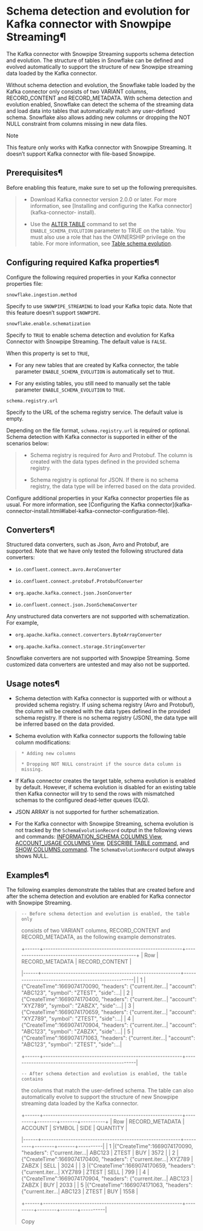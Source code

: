 # Schema detection and evolution for Kafka connector with Snowpipe Streaming¶

The Kafka connector with Snowpipe Streaming supports schema detection and
evolution. The structure of tables in Snowflake can be defined and evolved
automatically to support the structure of new Snowpipe streaming data loaded
by the Kafka connector.

Without schema detection and evolution, the Snowflake table loaded by the
Kafka connector only consists of two VARIANT columns, RECORD_CONTENT and
RECORD_METADATA. With schema detection and evolution enabled, Snowflake can
detect the schema of the streaming data and load data into tables that
automatically match any user-defined schema. Snowflake also allows adding new
columns or dropping the NOT NULL constraint from columns missing in new data
files.

Note

This feature only works with Kafka connector with Snowpipe Streaming. It
doesn’t support Kafka connector with file-based Snowpipe.

## Prerequisites¶

Before enabling this feature, make sure to set up the following prerequisites.

>   * Download Kafka connector version 2.0.0 or later. For more information,
> see [Installing and configuring the Kafka connector](kafka-connector-
> install).
>
>   * Use the [ALTER TABLE](../sql-reference/sql/alter-table) command to set
> the `ENABLE_SCHEMA_EVOLUTION` parameter to TRUE on the table. You must also
> use a role that has the OWNERSHIP privilege on the table. For more
> information, see [Table schema evolution](data-load-schema-evolution).
>
>

## Configuring required Kafka properties¶

Configure the following required properties in your Kafka connector properties
file:

`snowflake.ingestion.method`

    

Specify to use `SNOWPIPE_STREAMING` to load your Kafka topic data. Note that
this feature doesn’t support `SNOWPIPE`.

`snowflake.enable.schematization`

    

Specify to `TRUE` to enable schema detection and evolution for Kafka Connector
with Snowpipe Streaming. The default value is `FALSE`.

When this property is set to `TRUE`,

  * For any new tables that are created by Kafka connector, the table parameter `ENABLE_SCHEMA_EVOLUTION` is automatically set to `TRUE`.

  * For any existing tables, you still need to manually set the table parameter `ENABLE_SCHEMA_EVOLUTION` to `TRUE`.

`schema.registry.url`

    

Specify to the URL of the schema registry service. The default value is empty.

Depending on the file format, `schema.registry.url` is required or optional.
Schema detection with Kafka connector is supported in either of the scenarios
below:

>   * Schema registry is required for Avro and Protobuf. The column is created
> with the data types defined in the provided schema registry.
>
>   * Schema registry is optional for JSON. If there is no schema registry,
> the data type will be inferred based on the data provided.
>
>

Configure additional properties in your Kafka connector properties file as
usual. For more information, see [Configuring the Kafka connector](kafka-
connector-install.html#label-kafka-connector-configuration-file).

## Converters¶

Structured data converters, such as Json, Avro and Protobuf, are supported.
Note that we have only tested the following structured data converters:

  * `io.confluent.connect.avro.AvroConverter`

  * `io.confluent.connect.protobuf.ProtobufConverter`

  * `org.apache.kafka.connect.json.JsonConverter`

  * `io.confluent.connect.json.JsonSchemaConverter`

Any unstructured data converters are not supported with schematization. For
example,

  * `org.apache.kafka.connect.converters.ByteArrayConverter`

  * `org.apache.kafka.connect.storage.StringConverter`

Snowflake converters are not supported with Snowpipe Streaming. Some
customized data converters are untested and may also not be supported.

## Usage notes¶

  * Schema detection with Kafka connector is supported with or without a provided schema registry. If using schema registry (Avro and Protobuf), the column will be created with the data types defined in the provided schema registry. If there is no schema registry (JSON), the data type will be inferred based on the data provided.

  * Schema evolution with Kafka connector supports the following table column modifications:

>     * Adding new columns
>
>     * Dropping NOT NULL constraint if the source data column is missing.

  * If Kafka connector creates the target table, schema evolution is enabled by default. However, if schema evolution is disabled for an existing table then Kafka connector will try to send the rows with mismatched schemas to the configured dead-letter queues (DLQ).

  * JSON ARRAY is not supported for further schematization.

  * For the Kafka connector with Snowpipe Streaming, schema evolution is not tracked by the `SchemaEvolutionRecord` output in the following views and commands: [INFORMATION_SCHEMA COLUMNS View](../sql-reference/info-schema/columns), [ACCOUNT_USAGE COLUMNS View](../sql-reference/account-usage/columns), [DESCRIBE TABLE command](../sql-reference/sql/desc-table), and [SHOW COLUMNS command](../sql-reference/sql/show-columns). The `SchemaEvolutionRecord` output always shows NULL.

## Examples¶

The following examples demonstrate the tables that are created before and
after the schema detection and evolution are enabled for Kafka connector with
Snowpipe Streaming.

>
>     -- Before schema detection and evolution is enabled, the table only
> consists of two VARIANT columns, RECORD_CONTENT and RECORD_METADATA, as the
> following example demonstrates.
>
> +------+---------------------------------------------------------+---------------------------------------------------+
>     | Row  | RECORD_METADATA                                         | RECORD_CONTENT                                    |
>
> |------+---------------------------------------------------------+---------------------------------------------------|
>     | 1    |{"CreateTime":1669074170090, "headers": {"current.iter...| "account": "ABC123", "symbol": "ZTEST", "side":...|
>     | 2    |{"CreateTime":1669074170400, "headers": {"current.iter...| "account": "XYZ789", "symbol": "ZABZX", "side":...|
>     | 3    |{"CreateTime":1669074170659, "headers": {"current.iter...| "account": "XYZ789", "symbol": "ZTEST", "side":...|
>     | 4    |{"CreateTime":1669074170904, "headers": {"current.iter...| "account": "ABC123", "symbol": "ZABZX", "side":...|
>     | 5    |{"CreateTime":1669074171063, "headers": {"current.iter...| "account": "ABC123", "symbol": "ZTEST", "side":...|
>
> +------+---------------------------------------------------------+---------------------------------------------------|
>  
>     -- After schema detection and evolution is enabled, the table contains
> the columns that match the user-defined schema. The table can also
> automatically evolve to support the structure of new Snowpipe streaming data
> loaded by the Kafka connector.
>
> +------+---------------------------------------------------------+---------+--------+-------+----------+
>     | Row  | RECORD_METADATA                                         | ACCOUNT | SYMBOL | SIDE  | QUANTITY |
>
> |------+---------------------------------------------------------+---------+--------+-------+----------|
>     | 1    |{"CreateTime":1669074170090, "headers": {"current.iter...| ABC123  | ZTEST  | BUY   | 3572     |
>     | 2    |{"CreateTime":1669074170400, "headers": {"current.iter...| XYZ789  | ZABZX  | SELL  | 3024     |
>     | 3    |{"CreateTime":1669074170659, "headers": {"current.iter...| XYZ789  | ZTEST  | SELL  | 799      |
>     | 4    |{"CreateTime":1669074170904, "headers": {"current.iter...| ABC123  | ZABZX  | BUY   | 2033     |
>     | 5    |{"CreateTime":1669074171063, "headers": {"current.iter...| ABC123  | ZTEST  | BUY   | 1558     |
>
> +------+---------------------------------------------------------+---------+--------+-------+----------|
>  
>
> Copy

